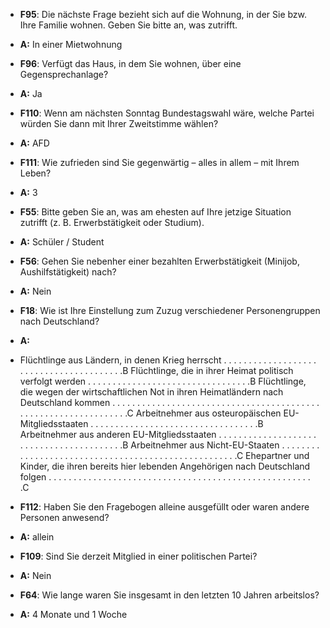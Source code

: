 - **F95**: Die nächste Frage bezieht sich auf die Wohnung, in der Sie bzw. Ihre Familie wohnen. Geben Sie bitte an, was zutrifft.
- **A:** In einer Mietwohnung

- **F96**: Verfügt das Haus, in dem Sie wohnen, über eine Gegensprechanlage?
- **A:** Ja

- **F110**: Wenn am nächsten Sonntag Bundestagswahl wäre, welche Partei würden Sie dann mit Ihrer Zweitstimme wählen?
- **A:** AFD

- **F111**: Wie zufrieden sind Sie gegenwärtig – alles in allem – mit Ihrem Leben?
- **A:** 3

- **F55**: Bitte geben Sie an, was am ehesten auf Ihre jetzige Situation zutrifft (z. B. Erwerbstätigkeit oder Studium).
- **A:** Schüler / Student

- **F56**: Gehen Sie nebenher einer bezahlten Erwerbstätigkeit (Minijob, Aushilfstätigkeit) nach?
- **A:** Nein

- **F18**: Wie ist Ihre Einstellung zum Zuzug verschiedener Personengruppen nach Deutschland?
- **A:** 
- Flüchtlinge aus Ländern, in denen Krieg herrscht . . . . . . . . . . . . . . . . . . . . . . . . . . . . . . . . . . . . . . . .B Flüchtlinge, die in ihrer Heimat politisch verfolgt werden . . . . . . . . . . . . . . . . . . . . . . . . . . . . . . . . .B Flüchtlinge, die wegen der wirtschaftlichen Not in ihren Heimatländern nach Deutschland kommen . . . . . . . . . . . . . . . . . . . . . . . . . . . . . . . . . . . . . . . . . . . . . . . . . . . . . . . . . . . . . . . .C  Arbeitnehmer aus osteuropäischen EU-Mitgliedsstaaten . . . . . . . . . . . . . . . . . . . . . . . . . . . . . . . . . .B Arbeitnehmer aus anderen EU-Mitgliedsstaaten . . . . . . . . . . . . . . . . . . . . . . . . . . . . . . . . . . . . . . . . .B Arbeitnehmer aus Nicht-EU-Staaten . . . . . . . . . . . . . . . . . . . . . . . . . . . . . . . . . . . . . . . . . . . . . . . . . . . .C Ehepartner und Kinder, die ihren bereits hier lebenden Angehörigen nach Deutschland folgen . . . . . . . . . . . . . . . . . . . . . . . . . . . . . . . . . . . . . . . . . . . . . . . . . . . . . .C

- **F112**: Haben Sie den Fragebogen alleine ausgefüllt oder waren andere Personen anwesend?
- **A:** allein

- **F109**: Sind Sie derzeit Mitglied in einer politischen Partei?
- **A:** Nein

- **F64**: Wie lange waren Sie insgesamt in den letzten 10 Jahren arbeitslos?
- **A:** 4 Monate und 1 Woche